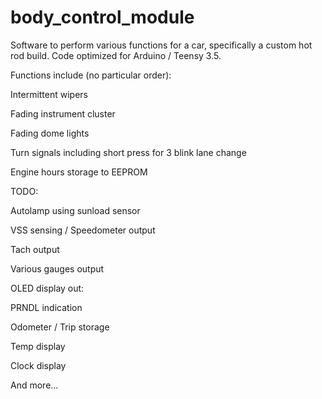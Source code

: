 # body_control_module

Software to perform various functions for a car, specifically a custom hot rod build. Code optimized for Arduino / Teensy 3.5.


Functions include (no particular order):

Intermittent wipers

Fading instrument cluster

Fading dome lights

Turn signals including short press for 3 blink lane change

Engine hours storage to EEPROM



TODO:

Autolamp using sunload sensor

VSS sensing / Speedometer output

Tach output

Various gauges output

OLED display out:

PRNDL indication

Odometer / Trip storage

Temp display

Clock display

And more...
